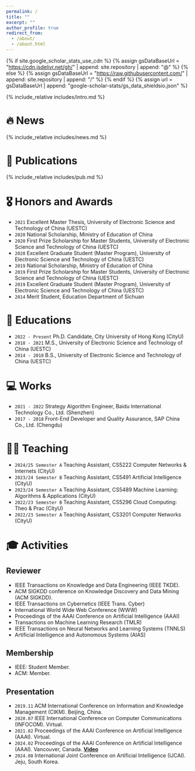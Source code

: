 ```yaml
---
permalink: /
title: ""
excerpt: ""
author_profile: true
redirect_from: 
  - /about/
  - /about.html
---
```


{% if site.google_scholar_stats_use_cdn %}
{% assign gsDataBaseUrl = "https://cdn.jsdelivr.net/gh/" | append: site.repository | append: "@" %}
{% else %}
{% assign gsDataBaseUrl = "https://raw.githubusercontent.com/" | append: site.repository | append: "/" %}
{% endif %}
{% assign url = gsDataBaseUrl | append: "google-scholar-stats/gs_data_shieldsio.json" %}

<span class='anchor' id='about-me'></span>

{% include_relative includes/intro.md %}

# 🔥 News
{% include_relative includes/news.md %}

# 📝 Publications
{% include_relative includes/pub.md %}

# 🎖 Honors and Awards
- ``2021`` Excellent Master Thesis, University of Electronic Science and Technology of China (UESTC)
- ``2020`` National Scholarship, Ministry of Education of China
- ``2020`` First Prize Scholarship for Master Students, University of Electronic Science and Technology of China (UESTC)
- ``2020`` Excellent Graduate Student (Master Program), University of Electronic Science and Technology of China (UESTC)
- ``2019`` National Scholarship, Ministry of Education of China
- ``2019`` First Prize Scholarship for Master Students, University of Electronic Science and Technology of China (UESTC)
- ``2019`` Excellent Graduate Student (Master Program), University of Electronic Science and Technology of China (UESTC)
- ``2014`` Merit Student, Education Department of Sichuan

# 📖 Educations
- ``2022 - Present`` Ph.D. Candidate, City University of Hong Kong (CityU)
- ``2018 - 2021`` M.S., University of Electronic Science and Technology of China (UESTC)
- ``2014 - 2018`` B.S., University of Electronic Science and Technology of China (UESTC)

# 💻 Works
- ``2021 - 2022`` Strategy Algorithm Engineer, Baidu International Technology Co., Ltd. (Shenzhen)
- ``2017 - 2018`` Front-End Developer and Quality Assurance, SAP China Co., Ltd. (Chengdu)

# 🧑‍🏫 Teaching
- ``2024/25 Semester A`` Teaching Assistant, CS5222 Computer Networks & Internets (CityU)
- ``2023/24 Semester B`` Teaching Assistant, CS5491 Artificial Intelligence (CityU)
- ``2023/24 Semester A`` Teaching Assistant, CS5489 Machine Learning: Algorithms & Applications (CityU)
- ``2022/23 Semester B`` Teaching Assistant, CS5296 Cloud Computing: Theo & Prac (CityU)
- ``2022/23 Semester A`` Teaching Assistant, CS3201 Computer Networks (CityU)

# 🎓 Activities
## Reviewer
- IEEE Transactions on Knowledge and Data Engineering (IEEE TKDE).
- ACM SIGKDD conference on Knowledge Discovery and Data Mining (ACM SIGKDD).
- IEEE Transactions on Cybernetics (IEEE Trans. Cyber)
- International World Wide Web Conference (WWW)
- Proceedings of the AAAI Conference on Artificial Intelligence (AAAI)
- Transactions on Machine Learning Research (TMLR)
- IEEE Transactions on Neural Networks and Learning Systems (TNNLS)
- Artificial Intelligence and Autonomous Systems (AIAS)

##  Membership
- IEEE: Student Member.
- ACM: Member.

##  Presentation
- ``2019.11`` ACM International Conference on Information and Knowledge Management (CIKM). Beijing, China. 
- ``2020.07`` IEEE International Conference on Computer Communications (INFOCOM). Virtual.
- ``2021.02`` Proceedings of the AAAI Conference on Artificial Intelligence (AAAI). Virtual.
- ``2024.02`` Proceedings of the AAAI Conference on Artificial Intelligence (AAAI). Vancouver, Canada. [**Video**](https://underline.io/lecture/94145-cctr-calibrating-trajectory-prediction-for-uncertainty-aware-motion-planning-in-autonomous-driving)
- ``2024.08`` International Joint Conference on Artificial Intelligence (IJCAI). Jeju, South Korea.
